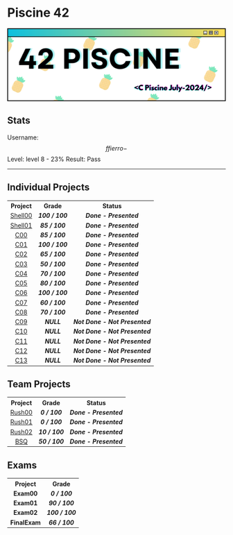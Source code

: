 # Piscine 42

<div align="center">
  <img src="img/42_piscine.png" alt="42 banner">
</div>

## Stats
Username: $$ffierro-$$
Level: level 8 - 23%
Result: Pass

---

## Individual Projects

<table align="center">
  <tr>
    <th>Project</th>
    <th>Grade</th>
    <th>Status</th>
  </tr>
  <tr>
    <td align="center"><a href="https://github.com/mfranck340/piscine-42/tree/main/projects/shell-00">Shell00</a></td>
    <td align="center"><strong><i>100 / 100</i></strong></td>
    <td align="center"><strong><i>Done - Presented</i></strong></td>
  </tr>
  <tr>
    <td align="center"><a href="https://github.com/mfranck340/piscine-42/tree/main/projects/shell-01">Shell01</a></td>
    <td align="center"><strong><i>85 / 100</i></strong></td>
    <td align="center"><strong><i>Done - Presented</i></strong></td>
  </tr>
  <tr>
    <td align="center"><a href="https://github.com/mfranck340/piscine-42/tree/main/projects/piscine-c00">C00</a></td>
    <td align="center"><strong><i>85 / 100</i></strong></td>
    <td align="center"><strong><i>Done - Presented</i></strong></td>
  </tr>
  <tr>
    <td align="center"><a href="https://github.com/mfranck340/piscine-42/tree/main/projects/piscine-c01">C01</a></td>
    <td align="center"><strong><i>100 / 100</i></strong></td>
    <td align="center"><strong><i>Done - Presented</i></strong></td>
  </tr>
  <tr>
    <td align="center"><a href="https://github.com/mfranck340/piscine-42/tree/main/projects/piscine-c02">C02</a></td>
    <td align="center"><strong><i>65 / 100</i></strong></td>
    <td align="center"><strong><i>Done - Presented</i></strong></td>
  </tr>
  <tr>
    <td align="center"><a href="https://github.com/mfranck340/piscine-42/tree/main/projects/piscine-c03">C03</a></td>
    <td align="center"><strong><i>50 / 100</i></strong></td>
    <td align="center"><strong><i>Done - Presented</i></strong></td>
  </tr>
  <tr>
    <td align="center"><a href="https://github.com/mfranck340/piscine-42/tree/main/projects/piscine-c04">C04</a></td>
    <td align="center"><strong><i>70 / 100</i></strong></td>
    <td align="center"><strong><i>Done - Presented</i></strong></td>
  </tr>
  <tr>
    <td align="center"><a href="https://github.com/mfranck340/piscine-42/tree/main/projects/piscine-c05">C05</a></td>
    <td align="center"><strong><i>80 / 100</i></strong></td>
    <td align="center"><strong><i>Done - Presented</i></strong></td>
  </tr>
  <tr>
    <td align="center"><a href="https://github.com/mfranck340/piscine-42/tree/main/projects/piscine-c06">C06</a></td>
    <td align="center"><strong><i>100 / 100</i></strong></td>
    <td align="center"><strong><i>Done - Presented</i></strong></td>
  </tr>
  <tr>
    <td align="center"><a href="https://github.com/mfranck340/piscine-42/tree/main/projects/piscine-c07">C07</a></td>
    <td align="center"><strong><i>60 / 100</i></strong></td>
    <td align="center"><strong><i>Done - Presented</i></strong></td>
  </tr>
  <tr>
    <td align="center"><a href="https://github.com/mfranck340/piscine-42/tree/main/projects/piscine-c08">C08</a></td>
    <td align="center"><strong><i>70 / 100</i></strong></td>
    <td align="center"><strong><i>Done - Presented</i></strong></td>
  </tr>
  <tr>
    <td align="center"><a href="https://github.com/mfranck340/piscine-42/tree/main/projects/piscine-c09">C09</a></td>
    <td align="center"><strong><i>NULL</i></strong></td>
    <td align="center"><strong><i>Not Done - Not Presented</i></strong></td>
  </tr>
  <tr>
    <td align="center"><a href="https://github.com/mfranck340/piscine-42/tree/main/projects/piscine-c10">C10</a></td>
    <td align="center"><strong><i>NULL</i></strong></td>
    <td align="center"><strong><i>Not Done - Not Presented</i></strong></td>
  </tr>
  <tr>
    <td align="center"><a href="https://github.com/mfranck340/piscine-42/tree/main/projects/piscine-c11">C11</a></td>
    <td align="center"><strong><i>NULL</i></strong></td>
    <td align="center"><strong><i>Not Done - Not Presented</i></strong></td>
  </tr>
  <tr>
    <td align="center"><a href="https://github.com/mfranck340/piscine-42/tree/main/projects/piscine-c12">C12</a></td>
    <td align="center"><strong><i>NULL</i></strong></td>
    <td align="center"><strong><i>Not Done - Not Presented</i></strong></td>
  </tr>
  <tr>
    <td align="center"><a href="https://github.com/mfranck340/piscine-42/tree/main/projects/piscine-c13">C13</a></td>
    <td align="center"><strong><i>NULL</i></strong></td>
    <td align="center"><strong><i>Not Done - Not Presented</i></strong></td>
  </tr>
</table>

## Team Projects

<table align="center">
  <tr>
    <th>Project</th>
    <th>Grade</th>
    <th>Status</th>
  </tr>
  <tr>
    <td align="center"><a href="https://github.com/mfranck340/piscine-42/tree/main/projects/rush-00">Rush00</a></td>
    <td align="center"><strong><i>0 / 100</i></strong></td>
    <td align="center"><strong><i>Done - Presented</i></strong></td>
  </tr>
  <tr>
    <td align="center"><a href="https://github.com/mfranck340/piscine-42/tree/main/projects/rush-01">Rush01</a></td>
    <td align="center"><strong><i>0 / 100</i></strong></td>
    <td align="center"><strong><i>Done - Presented</i></strong></td>
  </tr>
  <tr>
    <td align="center"><a href="https://github.com/mfranck340/piscine-42/tree/main/projects/rush-02">Rush02</a></td>
    <td align="center"><strong><i>10 / 100</i></strong></td>
    <td align="center"><strong><i>Done - Presented</i></strong></td>
  </tr>
  <tr>
    <td align="center"><a href="https://github.com/mfranck340/piscine-42/tree/main/projects/BSQ">BSQ</a></td>
    <td align="center"><strong><i>50 / 100</i></strong></td>
    <td align="center"><strong><i>Done - Presented</i></strong></td>
  </tr>
</table>

## Exams

<table align="center">
  <tr>
    <th>Project</th>
    <th>Grade</th>
  </tr>
  <tr>
    <td align="center"><strong>Exam00</strong></td>
    <td align="center"><strong><i>0 / 100</i></strong></td>
  </tr>
  <tr>
    <td align="center"><strong>Exam01</strong></td>
    <td align="center"><strong><i>90 / 100</i></strong></td>
  </tr>
  <tr>
    <td align="center"><strong>Exam02</strong></td>
    <td align="center"><strong><i>100 / 100</i></strong></td>
  </tr>
  <tr>
    <td align="center"><strong>FinalExam</strong></td>
    <td align="center"><strong><i>66 / 100</i></strong></td>
  </tr>
</table>
